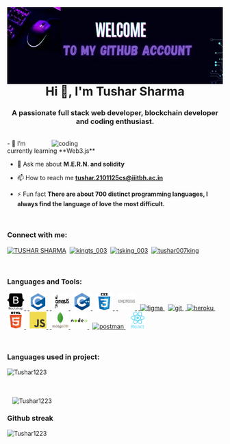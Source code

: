 <div class= “header-image”>
<img align="right" alt="coding" width="1000" height="180" src="https://github.com/Tushar1223/Tushar1223/blob/main/TO%20MY%20GITHUB%20ACCOUNT.jpg">
</div>
<h1 align="center">Hi 👋, I'm Tushar Sharma</h1>
<h3 align="center">A passionate full stack web developer, blockchain developer and coding enthusiast.</h3><br>
<img align="right" alt="coding" width="400" src="https://camo.githubusercontent.com/5ddf73ad3a205111cf8c686f687fc216c2946a75005718c8da5b837ad9de78c9/68747470733a2f2f7468756d62732e6766796361742e636f6d2f4576696c4e657874446576696c666973682d736d616c6c2e676966">
- 🌱 I’m currently learning **Web3.js**

- 💬 Ask me about **M.E.R.N. and solidity**

- 📫 How to reach me **tushar.2101125cs@iiitbh.ac.in**

- ⚡ Fun fact **There are about 700 distinct programming languages, I always find the language of love the most difficult.**
<br>
<h3 align="left">Connect with me:</h3>
<p align="left">
<a href="https://linkedin.com/in/TUSHAR SHARMA" target="blank"><img align="center" src="https://raw.githubusercontent.com/rahuldkjain/github-profile-readme-generator/master/src/images/icons/Social/linked-in-alt.svg" alt="TUSHAR SHARMA" height="30" width="40" /></a>
&nbsp;<a href="https://instagram.com/kingts_003" target="blank"><img align="center" src="https://raw.githubusercontent.com/rahuldkjain/github-profile-readme-generator/master/src/images/icons/Social/instagram.svg" alt="kingts_003" height="30" width="40" /></a>
&nbsp;<a href="https://www.codechef.com/users/tsking_003" target="blank"><img align="center" src="https://cdn.jsdelivr.net/npm/simple-icons@3.1.0/icons/codechef.svg" alt="tsking_003" height="30" width="40" /></a>
&nbsp;<a href="https://www.hackerrank.com/tushar007king" target="blank"><img align="center" src="https://raw.githubusercontent.com/rahuldkjain/github-profile-readme-generator/master/src/images/icons/Social/hackerrank.svg" alt="tushar007king" height="30" width="40" /></a>
</p>
<br>
<h3 align="left">Languages and Tools:</h3>
<p align="left"> <a href="https://getbootstrap.com" target="_blank" rel="noreferrer"> <img src="https://raw.githubusercontent.com/devicons/devicon/master/icons/bootstrap/bootstrap-plain-wordmark.svg" alt="bootstrap" width="40" height="40"/> </a> &nbsp;<a href="https://www.cprogramming.com/" target="_blank" rel="noreferrer"> <img src="https://raw.githubusercontent.com/devicons/devicon/master/icons/c/c-original.svg" alt="c" width="40" height="40"/> </a> &nbsp;<a href="https://canvasjs.com" target="_blank" rel="noreferrer"> <img src="https://raw.githubusercontent.com/Hardik0307/Hardik0307/master/assets/canvasjs-charts.svg" alt="canvasjs" width="40" height="40"/> </a>&nbsp; <a href="https://www.w3schools.com/cpp/" target="_blank" rel="noreferrer"> <img src="https://raw.githubusercontent.com/devicons/devicon/master/icons/cplusplus/cplusplus-original.svg" alt="cplusplus" width="40" height="40"/> </a>&nbsp; <a href="https://www.w3schools.com/css/" target="_blank" rel="noreferrer"> <img src="https://raw.githubusercontent.com/devicons/devicon/master/icons/css3/css3-original-wordmark.svg" alt="css3" width="40" height="40"/> </a> &nbsp;<a href="https://expressjs.com" target="_blank" rel="noreferrer"> <img src="https://raw.githubusercontent.com/devicons/devicon/master/icons/express/express-original-wordmark.svg" alt="express" width="40" height="40"/> </a> &nbsp;<a href="https://www.figma.com/" target="_blank" rel="noreferrer"> <img src="https://www.vectorlogo.zone/logos/figma/figma-icon.svg" alt="figma" width="40" height="40"/> </a>&nbsp; <a href="https://git-scm.com/" target="_blank" rel="noreferrer"> <img src="https://www.vectorlogo.zone/logos/git-scm/git-scm-icon.svg" alt="git" width="40" height="40"/> </a> &nbsp;<a href="https://heroku.com" target="_blank" rel="noreferrer"> <img src="https://www.vectorlogo.zone/logos/heroku/heroku-icon.svg" alt="heroku" width="40" height="40"/> </a>&nbsp; <a href="https://www.w3.org/html/" target="_blank" rel="noreferrer"> <img src="https://raw.githubusercontent.com/devicons/devicon/master/icons/html5/html5-original-wordmark.svg" alt="html5" width="40" height="40"/> </a>&nbsp; <a href="https://developer.mozilla.org/en-US/docs/Web/JavaScript" target="_blank" rel="noreferrer"> <img src="https://raw.githubusercontent.com/devicons/devicon/master/icons/javascript/javascript-original.svg" alt="javascript" width="40" height="40"/> </a> &nbsp;<a href="https://www.mongodb.com/" target="_blank" rel="noreferrer"> <img src="https://raw.githubusercontent.com/devicons/devicon/master/icons/mongodb/mongodb-original-wordmark.svg" alt="mongodb" width="40" height="40"/> </a> <a href="https://nodejs.org" target="_blank" rel="noreferrer"> <img src="https://raw.githubusercontent.com/devicons/devicon/master/icons/nodejs/nodejs-original-wordmark.svg" alt="nodejs" width="40" height="40"/> </a>&nbsp; <a href="https://postman.com" target="_blank" rel="noreferrer"> <img src="https://www.vectorlogo.zone/logos/getpostman/getpostman-icon.svg" alt="postman" width="40" height="40"/> </a>&nbsp; <a href="https://reactjs.org/" target="_blank" rel="noreferrer"> <img src="https://raw.githubusercontent.com/devicons/devicon/master/icons/react/react-original-wordmark.svg" alt="react" width="40" height="40"/> </a> </p>
<br><h3 align="left">Languages used in project: </h3> 
<p><img align="left" src="https://github-readme-stats-sigma-five.vercel.app/api/top-langs?username=Tushar1223&show_icons=true&locale=en&layout=compact" alt="Tushar1223" /></p>
<br><br><br>
<p>&nbsp;&nbsp;&nbsp;<img align="center" src="https://github-readme-stats-sigma-five.vercel.app/api?username=Tushar1223&show_icons=true&locale=en" alt="Tushar1223" /></p> 

<h3 align="left">Github streak</h3>
<p><img align="left" src="https://github-readme-streak-stats.herokuapp.com/?user=Tushar1223&" alt="Tushar1223" /></p>


